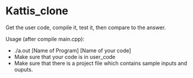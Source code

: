 # Kattis_clone

Get the user code, compile it, test it, then compare to the answer.

Usage (after compile main.cpp):
- ./a.out [Name of Program] [Name of your code]
- Make sure that your code is in user_code
- Make sure that there is a project file which contains sample inputs and ouputs.
